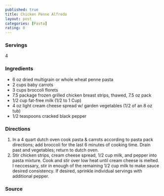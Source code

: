 ```yaml
---
published: true
title: Chicken Penne Alfredo
layout: post
categories: [Pasta]
rating: 0
---
```

### Servings
4

### Ingredients
- 6 oz dried multigrain or whole wheat penne pasta
- 2 cups baby carrots
- 3 cups broccoli florets
- 7.5 package frozen grilled chicken breast strips, thawed, 7.5 oz pack
- 1/2 cup fat-free milk (1/2 to 1 Cup)
- 4 oz light cream cheese spread w/ garden vegetables (1/2 of an 8 oz tub)
- 1/2 teaspoons cracked black pepper

### Directions
1. In a 4 quart dutch oven cook pasta & carrots according to pasta pack directions; add broccoli for the last 6 minutes of cooking time. Drain past and vegetables; return to dutch oven.
2. Stir chicken strips, cream cheese spread, 1/2 cup milk, and pepper into pasta mixture. Cook and stir over low heat until cream cheese is melted. I neccessary, stir in enough of the remaining 1/2 cup milk to make sauce desired consistency. If desired, sprinkle individual servings with additional pepper.

### Source

